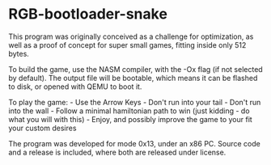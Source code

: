 # RGB-bootloader-snake

  This program was originally conceived as a challenge for optimization, as well as a proof of concept for super small games, fitting inside only 512 bytes.

  To build the game, use the NASM compiler, with the -Ox flag (if not selected by default). The output file will be bootable, which means it can be flashed to disk, or opened with QEMU to boot it.

  To play the game:
    - Use the Arrow Keys
    - Don't run into your tail
    - Don't run into the wall
    - Follow a minimal hamiltonian path to win (just kidding - do what you will with this)
    - Enjoy, and possibly improve the game to your fit your custom desires

  The program was developed for mode 0x13, under an x86 PC. Source code and a release is included, where both are released under license.
